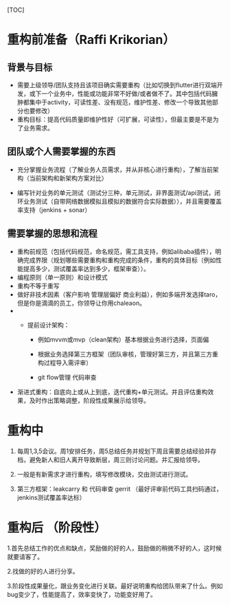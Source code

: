 [TOC]
# 重构前准备（Raffi Krikorian）

##  背景与目标

  - 需要上级领导/团队支持且该项目确实需要重构（比如切换到flutter进行双端开发，或下一个业务中，性能或功能非常不好做/或者做不了。其中包括代码臃肿都集中于activity，可读性差、没有规范，维护性差、修改一个导致其他部分也要修改）
- 重构目标：提高代码质量即维护性好（可扩展，可读性），但最主要是不是为了业务需求。
  
##  团队或个人需要掌握的东西

  - 充分掌握业务流程（了解业务人员需求，并从非核心进行重构），了解当前架构（当前架构和新架构方案对比）

  - 编写针对业务的单元测试（测试分三种，单元测试，非界面测试/api测试，闭环业务测试（自带网络数据模拟且模拟的数据符合实际数据）），并且需要覆盖率支持（jenkins + sonar）

##  需要掌握的思想和流程

  - 重构前规范（包括代码规范，命名规范，需工具支持，例如alibaba插件），明确完成界限（规划哪些需要重构和重构完成的条件，重构的具体目标（例如性能提高多少，测试覆盖率达到多少，框架审查））。
  - 编程原则（单一原则）和设计模式
  - 重构不等于重写
- 做好非技术因素（客户影响 管理层偏好  商业利益），例如多端开发选择taro，但是你是滴滴的员工，你领导让你用chaleaon。
- 
  - 提前设计架构：

      - 例如mvvm或mvp（clean架构）基本根据业务进行选择，页面偏

      - 根据业务选择第三方框架（团队审核，管理好第三方，并且第三方重构过程导入需评审）

      -  git flow管理   代码审查  
 - 渐进式重构：自底向上或从上到底，迭代重构+单元测试。并且评估重构效果，及时作出策略调整，阶段性成果展示给领导。

# 重构中

1. 每周1,3,5会议。周1安排任务，周5总结任务并规划下周且需要总结经验并存档，避免新人和旧人离开导致断层，周三则讨论问题。并汇报给领导。

2. 一般是有新需求才进行重构，填写修改模块，交由测试进行测试。

3. 第三方框架：leakcarry  和  代码审查 gerrit （最好评审前代码工具扫码通过，jenkins测试覆盖率达标）

# 重构后 （阶段性）

1.首先总结工作的优点和缺点，奖励做的好的人，鼓励做的稍微不好的人，这时候就要请客了。

2.找做的好的人进行分享。

3.阶段性成果量化，跟业务变化进行关联。最好说明重构给团队带来了什么。例如bug变少了，性能提高了，效率变快了，功能变好用了。



